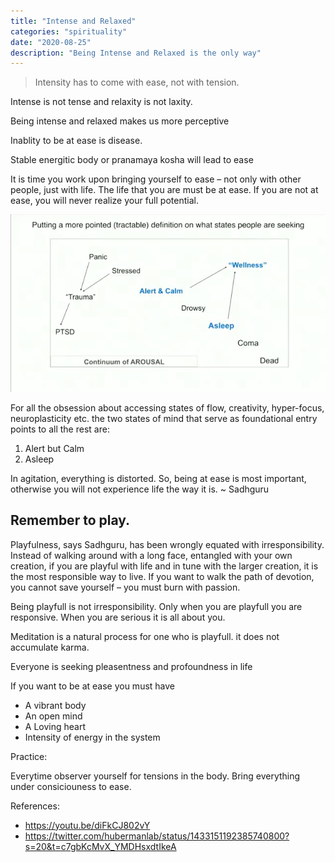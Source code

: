 ```yaml
---
title: "Intense and Relaxed"
categories: "spirituality"
date: "2020-08-25"
description: "Being Intense and Relaxed is the only way"
---
```


> Intensity has to come with ease, not with tension.

Intense is not tense and relaxity is not laxity.

Being intense and relaxed makes us more perceptive

Inablity to be at ease is disease.

Stable energitic body or pranamaya kosha will lead to ease

It is time you work upon bringing yourself to ease – not only with other people, just with life. The life that you are must be at ease. If you are not at ease, you will never realize your full potential.

![Alert and Calm](./intense-and-relaxed.jpeg)

For all the obsession about accessing states of flow, creativity, hyper-focus, neuroplasticity etc. the two states of mind that serve as foundational entry points to all the rest are: 
1) Alert but Calm
2) Asleep

In agitation, everything is distorted. So, being at ease is most important, otherwise you will not experience life the way it is. ~ Sadhguru

## Remember to play.

Playfulness, says Sadhguru, has been wrongly equated with irresponsibility. Instead of walking around with a long face, entangled with your own creation, if you are playful with life and in tune with the larger creation, it is the most responsible way to live. If you want to walk the path of devotion, you cannot save yourself – you must burn with passion.

Being playfull is not irresponsibility. Only when you are playfull you are responsive. When you are serious it is all about you.

Meditation is a natural process for one who is playfull. it does not accumulate karma.

Everyone is seeking pleasentness and profoundness in life

If you want to be at ease you must have

- A vibrant body
- An open mind
- A Loving heart
- Intensity of energy in the system

Practice:

Everytime observer yourself for tensions in the body. Bring everything under consiciouness to ease.

References:

- https://youtu.be/diFkCJ802vY
- https://twitter.com/hubermanlab/status/1433151192385740800?s=20&t=c7gbKcMvX_YMDHsxdtIkeA
